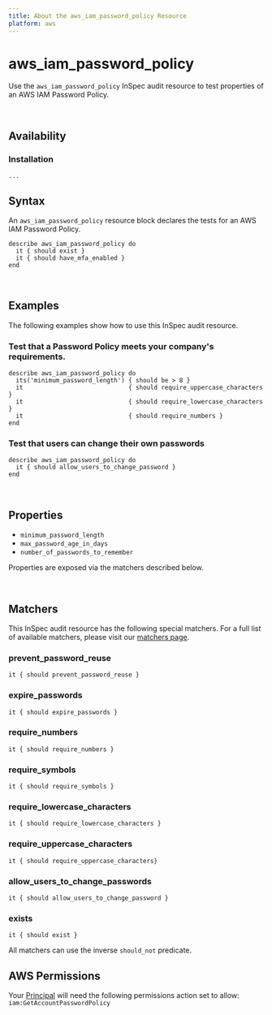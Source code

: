 ```yaml
---
title: About the aws_iam_password_policy Resource
platform: aws
---
```


# aws\_iam\_password_policy

Use the `aws_iam_password_policy` InSpec audit resource to test properties of an AWS IAM Password Policy.

<br>

## Availability

### Installation

    ...
    
## Syntax

An `aws_iam_password_policy` resource block declares the tests for an AWS IAM Password Policy.

    describe aws_iam_password_policy do
      it { should exist }
      it { should have_mfa_enabled }
    end

<br>

## Examples

The following examples show how to use this InSpec audit resource.

### Test that a Password Policy meets your company's requirements.

    describe aws_iam_password_policy do
      its('minimum_password_length') { should be > 8 }
      it                             { should require_uppercase_characters }
      it                             { should require_lowercase_characters }
      it                             { should require_numbers }
    end

### Test that users can change their own passwords 

    describe aws_iam_password_policy do
      it { should allow_users_to_change_password }
    end
    
<br>

## Properties

* `minimum_password_length`
* `max_password_age_in_days`
* `number_of_passwords_to_remember`

Properties are exposed via the matchers described below.

<br>

## Matchers

This InSpec audit resource has the following special matchers. For a full list of available matchers, please visit our [matchers page](https://www.inspec.io/docs/reference/matchers/).

### prevent_password_reuse
    it { should prevent_password_reuse }
    
### expire_passwords 
    it { should expire_passwords }

### require_numbers   
    it { should require_numbers }

### require_symbols
    it { should require_symbols }

### require_lowercase_characters
    it { should require_lowercase_characters }

### require_uppercase_characters
    it { should require_uppercase_characters}

### allow_users_to_change_passwords
    it { should allow_users_to_change_password }

### exists
    it { should exist }
    
All matchers can use the inverse `should_not` predicate.

## AWS Permissions

Your [Principal](https://docs.aws.amazon.com/IAM/latest/UserGuide/intro-structure.html#intro-structure-principal) will need the following permissions action set to allow: `iam:GetAccountPasswordPolicy`
